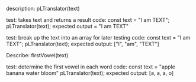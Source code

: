 description: pLTranslator(text)

test: takes text and returns a result
code: const text = "I am TEXT";
pLTranslator(text);
expected output = "I am TEXT"

test: break up the text into an array for later testing
code:
const text = "I am TEXT";
pLTranslator(text);
expected output: ["I", "am", "TEXT"]



Describe: firstVowel(text)

test: determine the first vowel in each word
code:
const text = "apple banana water bloom"
pLTranslator(text);
expected output: [a, a, a, o]